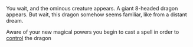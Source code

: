 You wait, and the ominous creature appears. A giant 8-headed dragon appears.
But wait, this dragon somehow seems familiar, like from a distant dream.

Aware of your new magical powers you begin to cast a spell in order to [control](control/control.md) the dragon
